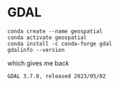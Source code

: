 # GDAL

    conda create --name geospatial
    conda activate geospatial
    conda install -c conda-forge gdal
    gdalinfo --version

which gives me back

    GDAL 3.7.0, released 2023/05/02 

